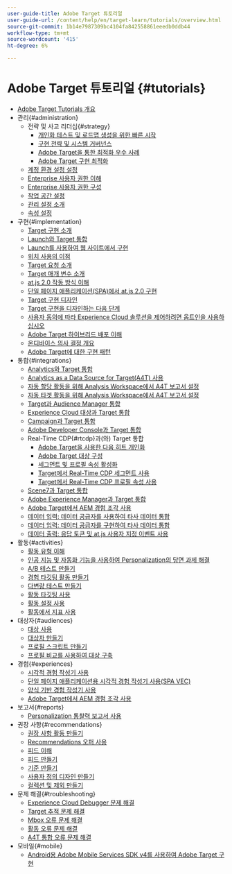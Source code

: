 ```yaml
---
user-guide-title: Adobe Target 튜토리얼
user-guide-url: /content/help/en/target-learn/tutorials/overview.html
source-git-commit: 1b14e7987309bc4104fa842558861eeedb0ddb44
workflow-type: tm+mt
source-wordcount: '415'
ht-degree: 6%

---
```



# Adobe Target 튜토리얼 {#tutorials}

+ [Adobe Target Tutorials 개요](../overview.md)
+ 관리{#administration}
   + 전략 및 사고 리더십{#strategy}
      + [개인화 테스트 및 로드맵 생성을 위한 빠른 시작](../strategy/create-personalization-roadmap-testing-plan.md)
      + [구현 전략 및 시스템 거버넌스](../dev101/1-1-implementation-strategy-sys-governance.md)
      + [Adobe Target을 통한 최적화 우수 사례](../strategy/target-best-practices-for-optimization.md)
      + [Adobe Target 구현 최적화](../strategy/optimize-your-target-implementation.md)
   + [계정 환경 설정 설정](../administration/set-up-account-preferences.md)
   + [Enterprise 사용자 권한 이해](../administration/understanding-enterprise-user-permissions.md)
   + [Enterprise 사용자 권한 구성](../dev101/1-2-configure-ent-user-permissions.md)
   + [작업 공간 설정](../administration/set-up-workspaces.md)
   + [관리 설정 소개](../dev101/1-3-intro-to-admin-setup.md)
   + [속성 설정](../administration/set-up-properties.md)
+ 구현{#implementation}
   + [Target 구현 소개](../dev101/2-1-intro-to-target-implementation.md)
   + [Launch와 Target 통합](../dev101/3-1-target-launch.md)
   + [Launch를 사용하여 웹 사이트에서 구현](https://experienceleague.adobe.com/docs/launch-learn/implementing-in-websites-with-launch/index.html?lang=en)
   + [위치 사용의 이점](../dev101/2-2-benefits-of-locations.md)
   + [Target 요청 소개](../dev101/2-3-intro-to-target-requests.md)
   + [Target 매개 변수 소개](../dev101/2-4-intro-to-target-params.md)
   + [at.js 2.0 작동 방식 이해](../implementation/understanding-how-atjs-20-works.md)
   + [단일 페이지 애플리케이션(SPA)에서 at.js 2.0 구현](../implementation/implement-atjs-20-in-a-single-page-application.md)
   + [Target 구현 디자인](../dev101/2-5-design-target-implementation.md)
   + [Target 구현을 디자인하는 다음 단계](../dev101/2-6-next-steps-design-target-implementation.md)
   + [사용자 동의에 따라 Experience Cloud 솔루션을 제어하려면 옵트인을 사용하십시오](https://experienceleague.adobe.com/docs/id-service/using/implementation/opt-in-service/use-opt-in-to-control-experience-cloud-activities-based-on-user-consent.html?lang=en)
   + [Adobe Target 하이브리드 배포 이해](../implementation/hybrid-deployment.md)
   + [온디바이스 의사 결정 개요](../implementation/on-device-decisioning-overview.md)
   + [Adobe Target에 대한 구현 패턴](../implementation/implementation-patterns-for-adobe-target.md)
+ 통합{#integrations}
   + [Analytics와 Target 통합](../dev101/3-2-target-analytics.md)
   + [Analytics as a Data Source for Target(A4T) 사용](../integrations/use-analytics-as-a-data-source-a4t.md)
   + [자동 할당 활동을 위해 Analysis Workspace에서 A4T 보고서 설정](../integrations/set-up-a4t-reports-in-analysis-workspace-for-auto-allocate-activities.md)
   + [자동 타겟 활동을 위해 Analysis Workspace에서 A4T 보고서 설정](../integrations/set-up-a4t-reports-in-analysis-workspace-for-auto-target-activities.md)
   + [Target과 Audience Manager 통합](../dev101/3-3-target-dmp.md)
   + [Experience Cloud 대상과 Target 통합](../dev101/3-4-target-exc-audiences.md)
   + [Campaign과 Target 통합](../dev101/3-6-target-campaign.md)
   + [Adobe Developer Console과 Target 통합](../dev101/3-7-target-io.md)
   + Real-Time CDP{#rtcdp}과(와) Target 통합
      + [Adobe Target을 사용한 다음 히트 개인화](../integrations/rtcdp/next-hit-personalization.md)
      + [Adobe Target 대상 구성](../integrations/rtcdp/configure-the-target-destination.md)
      + [세그먼트 및 프로필 속성 활성화](../integrations/rtcdp/activate-segments-and-profile-attributes.md)
      + [Target에서 Real-Time CDP 세그먼트 사용](../integrations/rtcdp/use-rtcdp-segments-in-target.md)
      + [Target에서 Real-Time CDP 프로필 속성 사용](../integrations/rtcdp/use-rtcdp-profile-attributes-in-target.md)
   + [Scene7과 Target 통합](../dev101/3-8-target-scene7.md)
   + [Adobe Experience Manager과 Target 통합](../dev101/3-5-target-aem.md)
   + [Adobe Target에서 AEM 경험 조각 사용](https://helpx.adobe.com/experience-manager/kt/sites/using/experience-fragment-target-offer-feature-video-use.html)
   + [데이터 입력: 데이터 공급자를 사용하여 타사 데이터 통합](../integrations/use-data-providers-to-integrate-third-party-data.md)
   + [데이터 입력: 데이터 공급자를 구현하여 타사 데이터 통합](../integrations/implement-data-providers-to-integrate-third-party-data.md)
   + [데이터 출력: 응답 토큰 및 at.js 사용자 지정 이벤트 사용](../integrations/use-response-tokens-and-atjs-custom-events.md)
+ 활동{#activities}
   + [활동 유형 이해](../activities/understanding-the-types-of-activities.md)
   + [인공 지능 및 자동화 기능을 사용하여 Personalization의 당면 과제 해결](../activities/use-the-artificial-intelligence-and-automation-capabilities-to-meet-the-challenges-of-personalization.md)
   + [A/B 테스트 만들기](../activities/create-ab-tests.md)
   + [경험 타깃팅 활동 만들기](../activities/create-experience-targeting-activities.md)
   + [다변량 테스트 만들기](../activities/create-multivariate-tests.md)
   + [활동 타깃팅 사용](../activities/use-activity-targeting.md)
   + [활동 설정 사용](../activities/use-activity-settings.md)
   + [활동에서 지표 사용](../activities/use-metrics-in-activities.md)
+ 대상자{#audiences}
   + [대상 사용](../audiences/use-audiences.md)
   + [대상자 만들기](../audiences/create-audiences.md)
   + [프로필 스크립트 만들기](../audiences/create-profile-scripts.md)
   + [프로필 비교를 사용하여 대상 구축](../audiences/use-profile-comparison-to-build-audiences.md)
+ 경험{#experiences}
   + [시각적 경험 작성기 사용](../experiences/use-the-visual-experience-composer.md)
   + [단일 페이지 애플리케이션용 시각적 경험 작성기 사용(SPA VEC)](../experiences/use-the-visual-experience-composer-for-single-page-applications.md)
   + [양식 기반 경험 작성기 사용](../experiences/use-the-form-based-experience-composer.md)
   + [Adobe Target에서 AEM 경험 조각 사용](https://helpx.adobe.com/experience-manager/kt/sites/using/experience-fragment-target-offer-feature-video-use.html)
+ 보고서{#reports}
   + [Personalization 통찰력 보고서 사용](../reports/use-the-personalization-insights-reports.md)
+ 권장 사항{#recommendations}
   + [권장 사항 활동 만들기](../recommendations/create-a-recommendations-activity.md)
   + [Recommendations 오퍼 사용](../recommendations/use-recommendations-offers.md)
   + [피드 이해](../recommendations/understanding-feeds.md)
   + [피드 만들기](../recommendations/create-a-feed.md)
   + [기준 만들기](../recommendations/create-criteria.md)
   + [사용자 정의 디자인 만들기](../recommendations/create-custom-designs.md)
   + [컬렉션 및 제외 만들기](../recommendations/create-collections-and-exclusions.md)
+ 문제 해결{#troubleshooting}
   + [Experience Cloud Debugger 문제 해결](../troubleshooting/troubleshoot-with-the-experience-cloud-debugger.md)
   + [Target 추적 문제 해결](../troubleshooting/troubleshoot-with-target-traces.md)
   + [Mbox 오류 문제 해결](../dev101/4-1-troubleshoot-mbox-errors.md)
   + [활동 오류 문제 해결](../dev101/4-2-troubleshoot-activity-errors.md)
   + [A4T 통합 오류 문제 해결](../dev101/4-3-troubleshoot-integration-errors.md)
+ 모바일{#mobile}
   + [Android용 Adobe Mobile Services SDK v4를 사용하여 Adobe Target 구현](../mobile-v4/overview.md)
